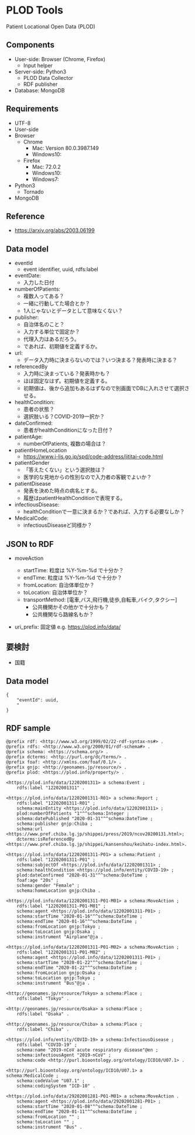 PLOD Tools
==========

Patient Locational Open Data (PLOD)

## Components

- User-side: Browser (Chrome, Firefox)
    + Input helper
- Server-side: Python3
    + PLOD Data Collector
    + RDF publisher
- Database: MongoDB

## Requirements

- UTF-8
- User-side
- Browser
    + Chrome
        * Mac: Version 80.0.3987.149
        * Windows10:
    + Firefox
        * Mac: 72.0.2
        * Windows10:
        * Windows7:
- Python3
    + Tornado
- MongoDB

## Reference

- https://arxiv.org/abs/2003.06199

## Data model

- eventId
    + event identifier, uuid, rdfs:label
- eventDate:
    + 入力した日付
- numberOfPatients:
    + 複数人ってある？
    + 一緒に行動してた場合とか？
    + 1人じゃないとデータとして意味なくない？
- publisher:
    + 自治体名のこと？
    + 入力する単位で固定か？
    + 代理入力はあるだろう。
    + であれば、初期値を定義するか。
- url:
    + データ入力時に決まらないのでは？いつ決まる？発表時に決まる？
- referencedBy
    + 入力時に決まっている？発表時かも？
    + ほぼ固定なはず。初期値を定義する。
    + 初期値は、後から追加もあるはずなので別画面でDBに入れさせて選択させる。
- healthCondition:
    + 患者の状態？
    + 選択肢いる？COVID-2019一択か？
- dateConfirmed:
    + 患者がhealthConditionになった日付？
- patientAge:
    + numberOfPatients, 複数の場合は？
- patientHomeLocation
    + https://www.j-lis.go.jp/spd/code-address/jititai-code.html
- patientGender
    + 「答えたくない」という選択肢は？
    + 医学的な見地からの性別なので入力者の客観でよいか？
- patientDisease
    + 発表を決めた時点の病名とする。
    + 履歴はpatientHealthConditionで表現する。
- infectiousDisease:
    + healthConditionで一意に決まるか？であれば、入力する必要なしか？
- MedicalCode:
    + infectiousDiseaseど同様か？

## JSON to RDF

- moveAction
    + startTime: 粒度は %Y-%m-%d で十分か？
    + endTime: 粒度は %Y-%m-%d で十分か？
    + fromLocation: 自治体単位か？
    + toLocation: 自治体単位か？
    + transportMethod: [電車,バス,飛行機,徒歩,自転車,バイク,タクシー]
        * 公共機関かその他かで十分かも？
        * 公共機関なら路線名もか？

- uri_prefix: 固定値 e.g. https://plod.info/data/

## 要検討

- 国籍

## Data model

```
{
    "eventId": uuid,
    "
}
```

## RDF sample

```
@prefix rdf: <http://www.w3.org/1999/02/22-rdf-syntax-ns#> .
@prefix rdfs: <http://www.w3.org/2000/01/rdf-schema#> .
@prefix schema: <https://schema.org/> .
@prefix dcterms: <http://purl.org/dc/terms/> .
@prefix foaf: <http://xmlns.com/foaf/0.1/> .
@prefix gnjp: <http://geonames.jp/resource/> .
@prefix plod: <https://plod.info/property/> .

<https://plod.info/data/12202001311> a schema:Event ;
    rdfs:label "12202001311" .

<https://plod.info/data/12202001311-R01> a schema:Report ;
    rdfs:label "12202001311-R01" ;
    schema:mainEntity <https://plod.info/data/12202001311> ;
    plod:numberOfPatients "1"^^schema:Integer ;
    schema:datePublished "2020-01-31"^^schema:DateTime ;
    schema:publisher gnjp:Chiba ;
    schema:url <https://www.pref.chiba.lg.jp/shippei/press/2019/ncov20200131.html>;
    dcterms:isReferencedBy <https://www.pref.chiba.lg.jp/shippei/kansenshou/keihatu-index.html>.

<https://plod.info/data/12202001311-P01> a schema:Patient ;
    rdfs:label "12202001311-P01" ;
    schema:subjectOf <https://plod.info/data/12202001311> ;
    schema:healthCondition <https://plod.info/entity/COVID-19> ;
    plod:dateConfirmed "2020-01-31"^^schema:DateTime ;
    foaf:age "20s" ;
    schema:gender "Female" ;
    schema:homeLocation gnjp:Chiba .

<https://plod.info/data/12202001311-P01-M01> a schema:MoveAction ;
    rdfs:label "12202001311-P01-M01" ;
    schema:agent <https://plod.info/data/12202001311-P01> ;
    schema:startTime "2020-01-16"^^schema:DateTime ;
    schema:endTime "2020-01-16"^^schema:DateTime ;
    schema:fromLocation gnjp:Tokyo ;
    schema:toLocation gnjp:Osaka ;
    schema:instrument "Airplane"@ja .

<https://plod.info/data/12202001311-P01-M02> a schema:MoveAction ;
    rdfs:label "12202001311-P01-M02" ;
    schema:agent <https://plod.info/data/12202001311-P01> ;
    schema:startTime "2020-01-22"^^schema:DateTime ;
    schema:endTime "2020-01-22"^^schema:DateTime ;
    schema:fromLocation gnjp:Osaka ;
    schema:toLocation gnjp:Tokyo ;
    schema:instrument "Bus"@ja .

<http://geonames.jp/resource/Tokyo> a schema:Place ;
    rdfs:label "Tokyo" .

<http://geonames.jp/resource/Osaka> a schema:Place ;
    rdfs:label "Osaka" .

<http://geonames.jp/resource/Chiba> a schema:Place ;
    rdfs:label "Chiba" .

<https://plod.info/entity/COVID-19> a schema:InfectiousDisease ;
    rdfs:label "COVID-19" ;
    schema:name "2019-nCoV acute respiratory disease"@en ;
    schema:infectiousAgent "2019-nCoV" ;
    schema:code <http://purl.bioontology.org/ontology/ICD10/U07.1> .

<http://purl.bioontology.org/ontology/ICD10/U07.1> a schema:MedicalCode ;
    schema:codeValue "U07.1" ;
    schema:codingSystem "ICD-10" .
```

```
<https://plod.info/data/29202001281-P01-M01> a schema:MoveAction .
    schema:agent <https://plod.info/data/29202001281-P01> ;
    schema:startTime "2020-01-08"^^schema:DateTime ;
    schema:endTime "2020-01-11"^^schema:DateTime ;
    schema:fromLocation "" ;
    schema:toLocation "" ;
    schema:instrument "Bus" .
```
